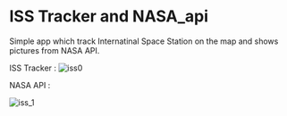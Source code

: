 # ISS Tracker and NASA_api

Simple app which track Internatinal Space Station on the map and shows pictures from NASA API.

ISS Tracker :
![iss0](https://user-images.githubusercontent.com/25902724/231467084-3a4fb2e1-2fcb-4fcf-a964-c7b0bdcc8112.png)

NASA API : 

![iss_1](https://user-images.githubusercontent.com/25902724/231467199-94098bdb-be99-4676-b386-3eba5c250c6c.png)

